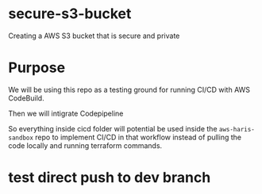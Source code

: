 # secure-s3-bucket
Creating a AWS S3 bucket that is secure and private

# Purpose

We will be using this repo as a testing ground for running CI/CD with AWS CodeBuild.

Then we will intigrate Codepipeline

So everything inside cicd folder will potential be used inside the `aws-haris-sandbox` repo to implement CI/CD in that workflow instead of pulling the code locally and running terraform commands.

# test direct push to dev branch
